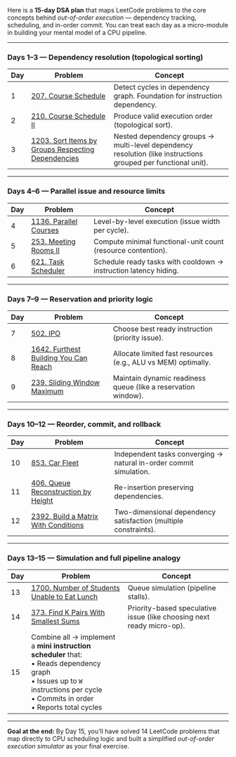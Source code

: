 Here is a **15-day DSA plan** that maps LeetCode problems to the core concepts behind *out-of-order execution* — dependency tracking, scheduling, and in-order commit.
You can treat each day as a micro-module in building your mental model of a CPU pipeline.

---

### **Days 1–3 — Dependency resolution (topological sorting)**

| Day | Problem                                                                                                                           | Concept                                                                                                       |
| --- | --------------------------------------------------------------------------------------------------------------------------------- | ------------------------------------------------------------------------------------------------------------- |
| 1   | [207. Course Schedule](https://leetcode.com/problems/course-schedule/)                                                            | Detect cycles in dependency graph. Foundation for instruction dependency.                                     |
| 2   | [210. Course Schedule II](https://leetcode.com/problems/course-schedule-ii/)                                                      | Produce valid execution order (topological sort).                                                             |
| 3   | [1203. Sort Items by Groups Respecting Dependencies](https://leetcode.com/problems/sort-items-by-groups-respecting-dependencies/) | Nested dependency groups → multi-level dependency resolution (like instructions grouped per functional unit). |

---

### **Days 4–6 — Parallel issue and resource limits**

| Day | Problem                                                                   | Concept                                                          |
| --- | ------------------------------------------------------------------------- | ---------------------------------------------------------------- |
| 4   | [1136. Parallel Courses](https://leetcode.com/problems/parallel-courses/) | Level-by-level execution (issue width per cycle).                |
| 5   | [253. Meeting Rooms II](https://leetcode.com/problems/meeting-rooms-ii/)  | Compute minimal functional-unit count (resource contention).     |
| 6   | [621. Task Scheduler](https://leetcode.com/problems/task-scheduler/)      | Schedule ready tasks with cooldown → instruction latency hiding. |

---

### **Days 7–9 — Reservation and priority logic**

| Day | Problem                                                                                                 | Concept                                                       |
| --- | ------------------------------------------------------------------------------------------------------- | ------------------------------------------------------------- |
| 7   | [502. IPO](https://leetcode.com/problems/ipo/)                                                          | Choose best ready instruction (priority issue).               |
| 8   | [1642. Furthest Building You Can Reach](https://leetcode.com/problems/furthest-building-you-can-reach/) | Allocate limited fast resources (e.g., ALU vs MEM) optimally. |
| 9   | [239. Sliding Window Maximum](https://leetcode.com/problems/sliding-window-maximum/)                    | Maintain dynamic readiness queue (like a reservation window). |

---

### **Days 10–12 — Reorder, commit, and rollback**

| Day | Problem                                                                                               | Concept                                                            |
| --- | ----------------------------------------------------------------------------------------------------- | ------------------------------------------------------------------ |
| 10  | [853. Car Fleet](https://leetcode.com/problems/car-fleet/)                                            | Independent tasks converging → natural in-order commit simulation. |
| 11  | [406. Queue Reconstruction by Height](https://leetcode.com/problems/queue-reconstruction-by-height/)  | Re-insertion preserving dependencies.                              |
| 12  | [2392. Build a Matrix With Conditions](https://leetcode.com/problems/build-a-matrix-with-conditions/) | Two-dimensional dependency satisfaction (multiple constraints).    |

---

### **Days 13–15 — Simulation and full pipeline analogy**

| Day | Problem                                                                                                                                                                                 | Concept                                                               |
| --- | --------------------------------------------------------------------------------------------------------------------------------------------------------------------------------------- | --------------------------------------------------------------------- |
| 13  | [1700. Number of Students Unable to Eat Lunch](https://leetcode.com/problems/number-of-students-unable-to-eat-lunch/)                                                                   | Queue simulation (pipeline stalls).                                   |
| 14  | [373. Find K Pairs With Smallest Sums](https://leetcode.com/problems/find-k-pairs-with-smallest-sums/)                                                                                  | Priority-based speculative issue (like choosing next ready micro-op). |
| 15  | Combine all → implement a **mini instruction scheduler** that:<br>• Reads dependency graph<br>• Issues up to `W` instructions per cycle<br>• Commits in order<br>• Reports total cycles |                                                                       |

---

**Goal at the end:**
By Day 15, you’ll have solved 14 LeetCode problems that map directly to CPU scheduling logic and built a simplified *out-of-order execution simulator* as your final exercise.


